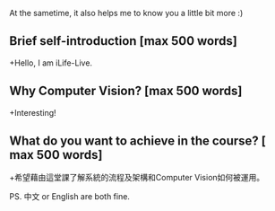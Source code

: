 At the sametime, it also helps me to know you a little bit more :)
 
## Brief self-introduction [max 500 words]
+Hello, I am iLife-Live.
## Why Computer Vision? [max 500 words]
+Interesting!
## What do you want to achieve in the course? [ max 500 words]
+希望藉由這堂課了解系統的流程及架構和Computer Vision如何被運用。

PS. 中文 or English are both fine.
